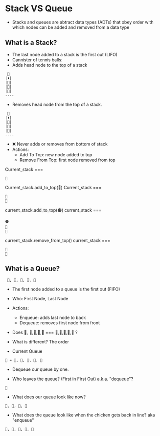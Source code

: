 # Stack VS Queue

- Stacks and queues are abtract data types (ADTs) that obey order with which nodes can be added and removed from a data type

## What is a Stack?

- The last node added to a stack is the first out (LIFO)
- Cannister of tennis balls:
- Adds head node to the top of a stack
```
 🎾
|⬇️|
|🎾|
|🎾|
|🎾|
----
```
- Removes head node from the top of a stack.
```
 🎾
|⬆️|
|🎾|
|🎾|
|🎾|
----
```
- ❌ Never adds or removes from bottom of stack
- Actions:
    - Add To Top: new node added to top
    - Remove From Top: first node removed from top


Current_stack ===
```
🔵
```

Current_stack.add_to_top(🔴)
Current_stack ===
```
🔴
🔵
```

current_stack.add_to_top(🟠)
current_stack ===
```
🟠
🔴
🔵
```

current_stack.remove_from_top()
current_stack ===
```
🔴
🔵
```

## What is a Queue?
```
 🐓, 🐢, 🐛, 🦖, 🦕
```

- The first node added to a queue is the first out (FIFO)
- Who: First Node, Last Node
- Actions:
    - Enqueue: adds last node to back
    - Dequeue: removes first node from front

- Does 🦕, 🐓,🐛,🦖,🐢 === 🐓,🐢,🐛,🦖,🦕 ?
- What is different? The order

-  Current Queue
```
🏦 ⬅️ 🐓, 🐢, 🐛, 🦖, 🦕
```

- Dequeue our queue by one.

- Who leaves the queue? (First in First Out) a.k.a. "dequeue"?
```
🐓
```

- What does our queue look like now?
```
🐢, 🐛, 🦖, 🦕
```
- What does the queue look like when the chicken gets back in line? aka "enqueue"
```
🐢, 🐛, 🦖, 🦕, 🐓
```
